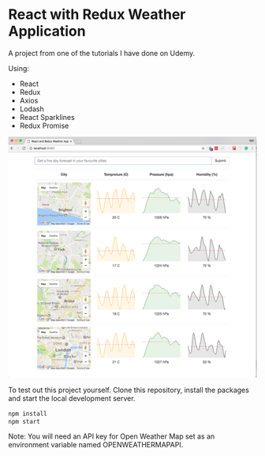 
# React with Redux Weather Application

A project from one of the tutorials I have done on Udemy.

Using:

* React
* Redux
* Axios
* Lodash
* React Sparklines
* Redux Promise

![screenshot](screen_shot.png)

To test out this project yourself. Clone this repository, install the packages and start the local development server.

```
npm install
npm start
```

Note: You will need an API key for Open Weather Map set as an environment variable named  OPENWEATHERMAPAPI. 